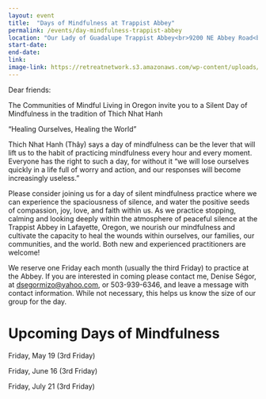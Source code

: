 ```yaml
---
layout: event
title:  "Days of Mindfulness at Trappist Abbey"
permalink: /events/day-mindfulness-trappist-abbey
location: "Our Lady of Guadalupe Trappist Abbey<br>9200 NE Abbey Road<br>Carlton , OR"
start-date:   
end-date:   
link:
image-link: https://retreatnetwork.s3.amazonaws.com/wp-content/uploads/2014/01/Our-Lady-of-Guadalupe-Trappist-Abbey2.jpg
---
```


Dear friends:

The Communities of Mindful Living in Oregon invite you to a Silent Day of Mindfulness in the tradition of Thich Nhat Hanh

“Healing Ourselves, Healing the World”

Thich Nhat Hanh (Thây) says a day of mindfulness can be the lever that will lift us to the habit of practicing mindfulness every hour and every moment. Everyone has the right to such a day, for without it “we will lose ourselves quickly in a life full of worry and action, and our responses will become increasingly useless.”

Please consider joining us for a day of silent mindfulness practice where we can experience the spaciousness of silence, and water the positive seeds of compassion, joy, love, and faith within us. As we practice stopping, calming and looking deeply within the atmosphere of peaceful silence at the Trappist Abbey in Lafayette, Oregon, we nourish our mindfulness and cultivate the capacity to heal the wounds within ourselves, our families, our communities, and the world. Both new and experienced practitioners are welcome!

We reserve one Friday each month (usually the third Friday) to practice at the Abbey.  If you are interested in coming please contact me, Denise Ségor, at dsegormizo@yahoo.com, or 503-939-6346, and leave a message with contact information. While not necessary, this helps us know the size of our group for the day.

# Upcoming Days of Mindfulness

Friday, May 19 (3rd Friday)

Friday, June 16 (3rd Friday)

Friday, July 21 (3rd Friday)
